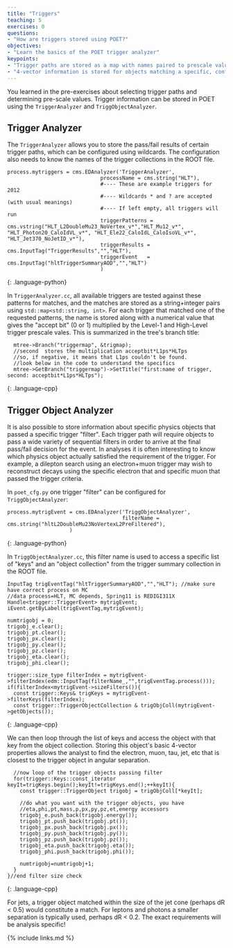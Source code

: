 ```yaml
---
title: "Triggers"
teaching: 5
exercises: 0
questions:
- "How are triggers stored using POET?"
objectives:
- "Learn the basics of the POET trigger analyzer"
keypoints:
- "Trigger paths are stored as a map with names paired to prescale values"
- "4-vector information is stored for objects matching a specific, configurable, trigger filter"
---
```


You learned in the pre-exercises about selecting trigger paths and determining pre-scale values. Trigger information can be stored
in POET using the `TriggerAnalyzer` and `TriggObjectAnalyzer`.

## Trigger Analyzer

The `TriggerAnalyzer` allows you to store the pass/fail results of certain trigger paths, which can be configured using wildcards. The configuration
also needs to know the names of the trigger collections in the ROOT file. 
~~~
process.mytriggers = cms.EDAnalyzer('TriggerAnalyzer',
                              processName = cms.string("HLT"),
                              #---- These are example triggers for 2012
                              #---- Wildcards * and ? are accepted (with usual meanings)
                              #---- If left empty, all triggers will run              
                              triggerPatterns = cms.vstring("HLT_L2DoubleMu23_NoVertex_v*","HLT_Mu12_v*", "HLT_Photon20_CaloIdVL_v*", "HLT_Ele22_CaloIdL_CaloIsoVL_v*", "HLT_Jet370_NoJetID_v*"), 
                              triggerResults = cms.InputTag("TriggerResults","","HLT"),
                              triggerEvent   = cms.InputTag("hltTriggerSummaryAOD","","HLT")                             
                              )
~~~
{: .language-python}

In `TriggerAnalyzer.cc`, all available triggers are tested against these patterns for matches, and the matches are stored as a string+integer pairs using `std::map<std::string, int>`.
For each trigger that matched one of the requested patterns, the name is stored along with a numerical value that gives the "accept bit" (0 or 1) multiplied by the Level-1 and High-Level trigger prescale vales. This is summarized in the tree's branch title:
~~~
  mtree->Branch("triggermap", &trigmap);
  //second  stores the multiplication acceptbit*L1ps*HLTps 
  //so, if negative, it means that L1ps couldn't be found.
  //look below in the code to understand the specifics
  mtree->GetBranch("triggermap")->SetTitle("first:name of trigger, second: acceptbit*L1ps*HLTps");
~~~
{: .language-cpp}

## Trigger Object Analyzer

It is also possible to store information about specific physics objects that passed a specific trigger "filter". Each trigger path will require objects to pass a wide variety of sequential
filters in order to arrive at the final pass/fail decision for the event. In analyses it is often interesting to know which physics object actually satisfied the requirement of the trigger. For example, a dilepton search using an electron+muon trigger may wish to reconstruct decays using the specific electron that and specific muon that passed the trigger criteria.

In `poet_cfg.py` one trigger "filter" can be configured for `TriggObjectAnalyzer`:

~~~
process.mytrigEvent = cms.EDAnalyzer('TriggObjectAnalyzer',
                                     filterName = cms.string("hltL2DoubleMu23NoVertexL2PreFiltered"),
				    )
~~~
{: .language-python}

In `TriggObjectAnalyzer.cc`, this filter name is used to access a specific list of "keys" and an "object collection" from the trigger summary collection in the ROOT file.
~~~
InputTag trigEventTag("hltTriggerSummaryAOD","","HLT"); //make sure have correct process on MC
//data process=HLT, MC depends, Spring11 is REDIGI311X
Handle<trigger::TriggerEvent> mytrigEvent;
iEvent.getByLabel(trigEventTag,mytrigEvent);

numtrigobj = 0;
trigobj_e.clear();
trigobj_pt.clear();
trigobj_px.clear();
trigobj_py.clear();
trigobj_pz.clear();
trigobj_eta.clear();
trigobj_phi.clear();

trigger::size_type filterIndex = mytrigEvent->filterIndex(edm::InputTag(filterName_,"",trigEventTag.process()));
if(filterIndex<mytrigEvent->sizeFilters()){
  const trigger::Keys& trigKeys = mytrigEvent->filterKeys(filterIndex);
  const trigger::TriggerObjectCollection & trigObjColl(mytrigEvent->getObjects());
~~~
{: .language-cpp}

We can then loop through the list of keys and access the object with that key from the object collection. Storing
this object's basic 4-vector properties allows the analyst to find the electron, muon, tau, jet, etc that is closest to
the trigger object in angular separation.
~~~
  //now loop of the trigger objects passing filter
  for(trigger::Keys::const_iterator keyIt=trigKeys.begin();keyIt!=trigKeys.end();++keyIt){
    const trigger::TriggerObject trigobj = trigObjColl[*keyIt];

    //do what you want with the trigger objects, you have
    //eta,phi,pt,mass,p,px,py,pz,et,energy accessors
    trigobj_e.push_back(trigobj.energy());
    trigobj_pt.push_back(trigobj.pt());
    trigobj_px.push_back(trigobj.px());
    trigobj_py.push_back(trigobj.py());
    trigobj_pz.push_back(trigobj.pz());
    trigobj_eta.push_back(trigobj.eta());
    trigobj_phi.push_back(trigobj.phi());

    numtrigobj=numtrigobj+1;
  }
}//end filter size check
~~~
{: .language-cpp}

For jets, a trigger object matched within the size of the jet cone (perhaps dR < 0.5) would constitute a match. For leptons and photons a smaller separation is typically used,
perhaps dR < 0.2. The exact requirements will be analysis specific!


{% include links.md %}


